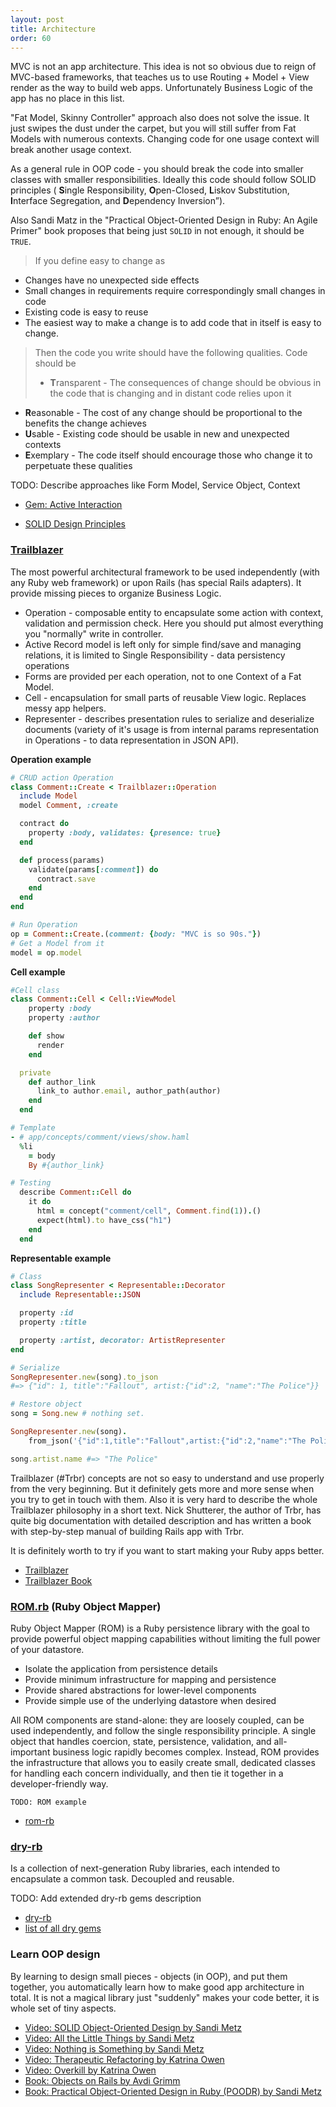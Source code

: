 ```yaml
---
layout: post
title: Architecture
order: 60
---
```


MVC is not an app architecture. This idea is not so obvious due to reign of MVC-based frameworks, that teaches us to use Routing + Model + View render as the way to build web apps. Unfortunately Business Logic of the app has no place in this list.

"Fat Model, Skinny Controller" approach also does not solve the issue. It just swipes the dust under the carpet, but you will still suffer from Fat Models with numerous contexts. Changing code for one usage context will break another usage context.

As a general rule in OOP code - you should break the code into smaller classes with smaller responsibilities. Ideally this code should follow SOLID principles ( 
**S**ingle Responsibility, **O**pen-Closed, **L**iskov Substitution, **I**nterface Segregation, and **D**ependency Inversion”).

Also Sandi Matz in the "Practical Object-Oriented Design in Ruby: An Agile Primer" book proposes that being just `SOLID` in not enough, it should be `TRUE`.

> If you define easy to change as
* Changes have no unexpected side effects
* Small changes in requirements require correspondingly small changes in code
* Existing code is easy to reuse
* The easiest way to make a change is to add code that in itself is easy to change.
>
> Then the code you write should have the following qualities. Code should be
>
> * **T**ransparent - The consequences of change should be obvious in the code that is changing and in distant code relies upon it
* **R**easonable - The cost of any change should be proportional to the benefits the change achieves
* **U**sable - Existing code should be usable in new and unexpected contexts
* **E**xemplary - The code itself should encourage those who change it to perpetuate these qualities

TODO: Describe approaches like Form Model, Service Object, Context
* [Gem: Active Interaction](https://github.com/orgsync/active_interaction)

* [SOLID Design Principles](https://www.practicingruby.com/articles/solid-design-principles)

### [Trailblazer](http://trailblazer.to)
 
The most powerful architectural framework to be used independently (with any Ruby web framework) or upon Rails (has special Rails adapters). It provide missing pieces to organize Business Logic. 

* Operation - composable entity to encapsulate some action with context, validation and permission check. Here you should put almost everything you "normally" write in controller.
* Active Record model is left only for simple find/save and managing relations, it is limited to Single Responsibility - data persistency operations 
* Forms are provided per each operation, not to one Context of a Fat Model.
* Cell - encapsulation for small parts of reusable View logic. Replaces messy app helpers.
* Representer - describes presentation rules to serialize and deserialize documents (variety of it's usage is from internal params representation in Operations - to data representation in JSON API). 


**Operation example**

```ruby
# CRUD action Operation
class Comment::Create < Trailblazer::Operation
  include Model
  model Comment, :create

  contract do
    property :body, validates: {presence: true}
  end

  def process(params)
    validate(params[:comment]) do
      contract.save
    end
  end
end

# Run Operation
op = Comment::Create.(comment: {body: "MVC is so 90s."})
# Get a Model from it
model = op.model
```

**Cell example**

```ruby
#Cell class
class Comment::Cell < Cell::ViewModel
    property :body
    property :author

    def show
      render
    end

  private
    def author_link
      link_to author.email, author_path(author)
    end
  end

# Template
- # app/concepts/comment/views/show.haml
  %li
    = body
    By #{author_link}

# Testing
  describe Comment::Cell do
    it do
      html = concept("comment/cell", Comment.find(1)).()
      expect(html).to have_css("h1")
    end
  end
```

**Representable example**

```ruby
# Class
class SongRepresenter < Representable::Decorator
  include Representable::JSON

  property :id
  property :title

  property :artist, decorator: ArtistRepresenter
end

# Serialize
SongRepresenter.new(song).to_json
#=> {"id": 1, title":"Fallout", artist:{"id":2, "name":"The Police"}}

# Restore object
song = Song.new # nothing set.

SongRepresenter.new(song).
    from_json('{"id":1,title":"Fallout",artist:{"id":2,"name":"The Police"}}')

song.artist.name #=> "The Police"
```


Trailblazer (#Trbr) concepts are not so easy to understand and use properly from the very beginning. But it definitely gets more and more sense when you try to get in touch with them. Also it is very hard to describe the whole Trailblazer philosophy in a short text. Nick Shutterer, the author of Trbr, has quite big documentation with detailed description and has written a book with step-by-step manual of building Rails app with Trbr. 

It is definitely worth to try if you want to start making your Ruby apps better.

* [Trailblazer](http://trailblazer.to)
* [Trailblazer Book](https://leanpub.com/trailblazer)


### [ROM.rb](http://rom-rb.org/) (Ruby Object Mapper)

Ruby Object Mapper (ROM) is a Ruby persistence library with the goal to provide powerful object mapping capabilities without limiting the full power of your datastore.

* Isolate the application from persistence details
* Provide minimum infrastructure for mapping and persistence
* Provide shared abstractions for lower-level components
* Provide simple use of the underlying datastore when desired

All ROM components are stand-alone: they are loosely coupled, can be used independently, and follow the single responsibility principle. A single object that handles coercion, state, persistence, validation, and all-important business logic rapidly becomes complex. Instead, ROM provides the infrastructure that allows you to easily create small, dedicated classes for handling each concern individually, and then tie it together in a developer-friendly way.

```
TODO: ROM example
```

* [rom-rb](http://rom-rb.org/)

### [dry-rb](http://dry-rb.org/)

Is a collection of next-generation Ruby libraries, each intended to encapsulate a common task. Decoupled and reusable.

TODO: Add extended dry-rb gems description

* [dry-rb](http://dry-rb.org/)
* [list of all dry gems](http://dry-rb.org/gems/)

### Learn OOP design

By learning to design small pieces - objects (in OOP), and put them together, you automatically learn how to make good app architecture in total. It is not a magical library just "suddenly" makes your code better, it is whole set of tiny aspects.  

* [Video: SOLID Object-Oriented Design by Sandi Metz](https://www.youtube.com/watch?v=v-2yFMzxqwU)
* [Video: All the Little Things by Sandi Metz](https://www.youtube.com/watch?v=8bZh5LMaSmE)
* [Video: Nothing is Something by Sandi Metz](https://www.youtube.com/watch?v=9lv2lBq6x4A)
* [Video: Therapeutic Refactoring by Katrina Owen](https://www.youtube.com/watch?v=J4dlF0kcThQ)
* [Video: Overkill by Katrina Owen](https://www.youtube.com/watch?v=GWEEPt8VvmU)
* [Book: Objects on Rails by Avdi Grimm](http://objectsonrails.com/)
* [Book: Practical Object-Oriented Design in Ruby (POODR) by Sandi Metz](http://www.poodr.com/)
